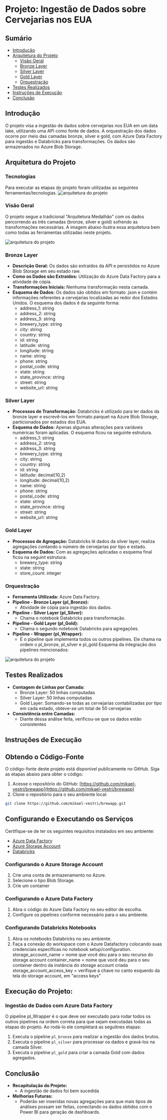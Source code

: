 # Projeto: Ingestão de Dados sobre Cervejarias nos EUA

## Sumário
- [Introdução](#introdução)
- [Arquitetura do Projeto](#arquitetura-do-projeto)
  - [Visão Geral](#visao-geral)
  - [Bronze Layer](#bronze-layer)
  - [Silver Layer](#silver-layer)
  - [Gold Layer](#gold-layer)
  - [Orquestração](#orquestração)
- [Testes Realizados](#testes-realizados)
- [Instruções de Execução](#instruções-de-execução)
- [Conclusão](#conclusão)

## Introdução
O projeto visa a ingestão de dados sobre cervejarias nos EUA em um data lake, utilizando uma API como fonte de dados. A orquestração dos dados ocorre por meio das camadas bronze, silver e gold, com Azure Data Factory para ingestão e Databricks para transformações. Os dados são armazenados no Azure Blob Storage.

## Arquitetura do Projeto
### Tecnologias
Para executar as etapas do projeto foram utilizadas as seguintes ferramentas/tecnologias.
![arquitetura do projeto](images/technologies.JPG)

### Visão Geral
O projeto segue a tradicional "Arquitetura Medalhão" com os dados percorrendo as três camadas (bronze, silver e gold) sofrendo as transformações necessárias. A imagem abaixo ilustra essa arquitetura bem como todas as ferramentas utilizadas neste projeto. 

![arquitetura do projeto](images/arquitetura.JPG)

### Bronze Layer
- **Descrição Geral:** Os dados são extraídos da API e persistidos no Azure Blob Storage em seu estado raw.
- **Como os Dados são Extraídos:** Utilização do Azure Data Factory para a atividade de cópia.
- **Transformações Iniciais:** Nenhuma transformação nesta camada.
- **Esquema de Dados:** Os dados são obtidos em formato .json e contém informações referentes a cervejarias localizadas ao redor dos Estados Unidos. O esquema dos dados é da seguinte forma:  
  - address_1: string  
  - address_2: string  
  - address_3: string  
  - brewery_type: string  
  - city: string  
  - country: string  
  - id: string  
  - latitude: string  
  - longitude: string  
  - name: string  
  - phone: string  
  - postal_code: string  
  - state: string  
  - state_province: string  
  - street: string  
  - website_url: string

### Silver Layer
- **Processos de Transformação:** Databricks é utilizado para ler dados da bronze layer e escrevê-los em formato parquet na Azure Blob Storage, particionados por estados dos EUA.
- **Esquema de Dados:** Apenas algumas alterações para variáveis numéricas foram aplicadas. O esquema ficou na seguinte estrutura.
  - address_1: string  
  - address_2: string  
  - address_3: string  
  - brewery_type: string  
  - city: string  
  - country: string  
  - id: string  
  - latitude: decimal(10,2)  
  - longitude: decimal(10,2)  
  - name: string  
  - phone: string  
  - postal_code: string  
  - state: string  
  - state_province: string  
  - street: string  
  - website_url: string

### Gold Layer
- **Processos de Agregação:** Databricks lê dados da silver layer, realiza agregações contando o número de cervejarias por tipo e estado.
- **Esquema de Dados:** Com as agregações aplicadas o esquema final ficou na seguint estrutura:
  - brewery_type: string  
  - state: string  
  - store_count: integer

### Orquestração
- **Ferramenta Utilizada:** Azure Data Factory.
- **Pipeline - Bronze Layer (pl_Bronze):**
  - Atividade de cópia para ingestão dos dados.
- **Pipeline - Silver Layer (pl_Silver):**
  - Chama o notebook Databricks para transformação.
- **Pipeline - Gold Layer (pl_Gold):**
  - Chama o segundo notebook Databricks para agregações.
- **Pipeline - Wrapper (pl_Wrapper):**
  - É o pipeline que implementa todos os outros pipelines. Ele chama na ordem o pl_bronze, pl_silver e pl_gold
  Esquema da integração dos pipelines mencionados:

![arquitetura do projeto](images/pipeline.JPG)

## Testes Realizados
- **Contagem de Linhas por Camada:**
  - Bronze Layer: 50 linhas computadas
  - Silver Layer: 50 linhas computadas
  - Gold Layer: Somando-se todas as cervejarias contabilizadas por tipo em cada estado, obteve-se um total de 50 cervejarias 
- **Consistência entre Camadas:**
  - Diante dessa análise feita, verificou-se que os dados estão consistentes

## Instruções de Execução
## Obtendo o Código-Fonte

O código-fonte deste projeto está disponível publicamente no GitHub. Siga as etapas abaixo para obter o código:

1. Acesse o repositório do GitHub: [https://github.com/mikael-vestri/brewapp](https://github.com/mikael-vestri/brewapp)
2. Clone o repositório para o seu ambiente local:

```bash
git clone https://github.com/mikael-vestri/brewapp.git
```

## Configurando e Executando os Serviços

Certifique-se de ter os seguintes requisitos instalados em seu ambiente:

- [Azure Data Factory](https://azure.microsoft.com/services/data-factory/)
- [Azure Storage Account](https://azure.microsoft.com/services/storage/)
- [Databricks](https://databricks.com/)

### Configurando o Azure Storage Account

1. Crie uma conta de armazenamento no Azure.
2. Selecione o tipo Blob Storage.
3. Crie um container

### Configurando o Azure Data Factory

1. Abra o código do Azure Data Factory no seu editor de escolha.
2. Configure os pipelines conforme necessário para o seu ambiente.

### Configurando Databricks Notebooks

1. Abra os notebooks Databricks no seu ambiente.
2. Faça a conexão do workspace com o Azure Datafactory colocando suas credenciais específicas no notebook setup/configuration.
   storage_account_name = nome que você deu para o seu recurso do storage account
   container_name = nome que você deu para o seu container dentro da instância do storage account criada
   storage_account_access_key = verifique a chave no canto esquerdo da tela do storage account, em "access keys"

## Execução do Projeto:
### Ingestão de Dados com Azure Data Factory

  O pipeline pl_Wrapper é o que deve ser executado para rodar todos os outros pipelines na ordem correta para que sejam executadas todas as etapas do projeto. Ao rodá-lo ele completará as seguitnes etapas:  
1. Executa o pipeline `pl_bronze` para realizar a ingestão dos dados brutos.
2. Executa o pipeline `pl_silver` para processar os dados e gravá-los na camada Silver.
3. Executa o pipeline `pl_gold` para criar a camada Gold com dados agregados.

## Conclusão
- **Recapitulação do Projeto:**
  - A ingestão de dados foi bem sucedida
- **Melhorias Futuras:**
  - Poderão ser inseridas novas agregações para que mais tipos de análises possam ser feitas, conectando os dados obtidos com o Power BI para geração de dashboards. 
